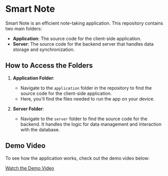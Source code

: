 # Smart Note

Smart Note is an efficient note-taking application. This repository contains two main folders:

- **Application**: The source code for the client-side application.
- **Server**: The source code for the backend server that handles data storage and synchronization.

## How to Access the Folders
1. **Application Folder**:
   - Navigate to the `application` folder in the repository to find the source code for the client-side application. 
   - Here, you'll find the files needed to run the app on your device.

2. **Server Folder**:
   - Navigate to the `server` folder to find the source code for the backend. It handles the logic for data management and interaction with the database.

## Demo Video
To see how the application works, check out the demo video below:

[Watch the Demo Video](DemoSmartNote.mp4)

